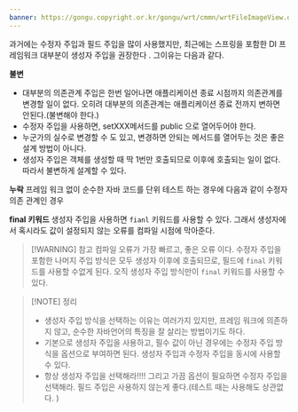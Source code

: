```yaml
---
banner: https://gongu.copyright.or.kr/gongu/wrt/cmmn/wrtFileImageView.do?wrtSn=11288959&filePath=L2Rpc2sxL25ld2RhdGEvMjAxNS8wMi9DTFM2OS9OVVJJXzAwMV8wNDQ1X251cmltZWRpYV8yMDE1MTIwMw==&thumbAt=Y&thumbSe=b_tbumb&wrtTy=10006
---
```

과거에는 수정자 주입과 필드 주입을 많이 사용했지만, 최근에는 스프링을 포함한 DI 프레임워크 대부분이 생성자 주입을 권장한다 . 그이유는 다음과 같다. 

**불변**
- 대부분의 의존관계 주입은 한번 일어나면 애플리케이션 종료 시점까지 의존관계를 변경할 일이 없다. 오히려 대부분의 의존관계는 애플리케이션 종료 전까지 변하면 안된다.(불변해야 한다.)
- 수정자 주입을 사용하면, setXXX메서드를 public 으로 열어두어야 한다. 
- 누군가의 실수로 변경할 수 도 있고, 변경하면 안되는 메서드를 열어두는 것은 좋은 설계 방법이 아니다. 
- 생성자 주입은 객체를 생성할 때 딱 1번만 호출되므로 이후에 호출되는 일이 없다. 따라서 불변하게 설계할 수 있다. 
  
  

**누락**
프레임 워크 없이 순수한 자바 코드를 단위 테스트 하는 경우에 다음과 같이 수정자 
의존 관계인 경우 


**final 키워드**
생성자 주입을 사용하면 `fianl` 키워드를 사용할 수 있다. 그래서 생성자에서 혹시라도 값이 설정되지 않는 오류를 컴파일 시점에 막아준다. 



> [!WARNING] 참고
>  컴파일 오류가 가장 빠르고, 좋은 오류 이다. 
>  수정자 주입을 포함한 나머지 주입 방식은 모두 생성자 이후에 호출되므로, 필드에 `final` 키워드를 사용할 수없게 된다. 오직 생성자 주입 방식만이 `final` 키워드를 사용할 수 있다. 


>[!NOTE] 정리
> - 생성자 주입 방식을 선택하는 이유는 여러가지 있지만, 프레임 워크에 의존하지 않고, 순수한 자바언어의 특징을 잘 살리는 방법이기도 하다. 
> - 기본으로 생성자 주입을 사용하고, 필수 값이 아닌 경우에는 수정자 주입 방식을 옵션으로 부여하면 된다. 생성자 주입과 수정자 주입을 동시에 사용할 수 있다. 
> - 항상 생성자 주입을 선택해라!!!! 그리고 가끔 옵션이 필요하면 수정자 주입을 선택해라. 필드 주입은 사용하지 않는게 좋다.(테스트 때는 사용해도 상관없다. )



